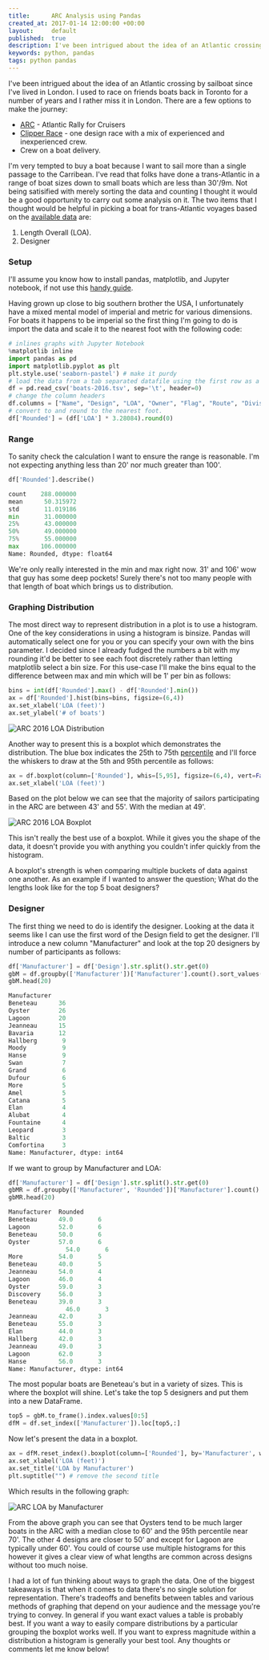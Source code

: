 ```yaml
---
title:      ARC Analysis using Pandas
created_at: 2017-01-14 12:00:00 +00:00
layout:     default
published:  true
description: I've been intrigued about the idea of an Atlantic crossing by sailboat since I've lived in London. I used to race on friends boats back in Toronto for a number of years and I rather miss it in London.
keywords: python, pandas
tags: python pandas
---
```


I've been intrigued about the idea of an Atlantic crossing by sailboat since I've lived in London. I used to race on friends boats back in Toronto for a number of years and I rather miss it in London. There are a few options to make the journey:

-   [ARC](https://www.worldcruising.com/arc/event.aspx) - Atlantic Rally for Cruisers
-   [Clipper Race](https://www.clipperroundtheworld.com/) - one design race with a mix of experienced and inexperienced crew.
-   Crew on a boat delivery.

I'm very tempted to buy a boat because I want to sail more than a single passage to the Carribean. I've read that folks have done a trans-Atlantic in a range of boat sizes down to small boats which are less than 30'/9m. Not being satisified with merely sorting the data and counting I thought it would be a good opportunity to carry out some analysis on it. The two items that I thought would be helpful in picking a boat for trans-Atlantic voyages based on the [available data](https://www.worldcruising.com/arc/arc_2017_evententries.aspx) are:

1. Length Overall (LOA).
2. Designer

### Setup

I'll assume you know how to install pandas, matplotlib, and Jupyter notebook, if not use this [handy guide](http://pandas.pydata.org/pandas-docs/stable/install.html).

Having grown up close to big southern brother the USA, I unfortunately have a mixed mental model of imperial and metric for various dimensions. For boats it happens to be imperial so the first thing I'm going to do is import the data and scale it to the nearest foot with the following code:

```python
# inlines graphs with Jupyter Notebook
%matplotlib inline
import pandas as pd
import matplotlib.pyplot as plt
plt.style.use('seaborn-pastel') # make it purdy
# load the data from a tab separated datafile using the first row as a header.
df = pd.read_csv('boats-2016.tsv', sep='\t', header=0)
# change the column headers 
df.columns = ["Name", "Design", "LOA", "Owner", "Flag", "Route", "Division"]
# convert to and round to the nearest foot.
df['Rounded'] = (df['LOA'] * 3.28084).round(0)
```

### Range

To sanity check the calculation I want to ensure the range is reasonable. I'm not expecting anything less than 20' nor much greater than 100'.

```python
df['Rounded'].describe()

count    288.000000
mean      50.315972
std       11.019186
min       31.000000
25%       43.000000
50%       49.000000
75%       55.000000
max      106.000000
Name: Rounded, dtype: float64
```

We're only really interested in the min and max right now. 31' and 106' wow that guy has some deep pockets! Surely there's not too many people with that length of boat which brings us to distribution.

### Graphing Distribution

The most direct way to represent distribution in a plot is to use a histogram. One of the key considerations in using a histogram is binsize. Pandas will automatically select one for you or you can specify your own with the bins parameter. I decided since I already fudged the numbers a bit with my rounding it'd be better to see each foot discretely rather than letting matplotlib select a bin size. For this use-case I'll make the bins equal to the difference between max and min which will be 1' per bin as follows:

```python
bins = int(df['Rounded'].max() - df['Rounded'].min())
ax = df['Rounded'].hist(bins=bins, figsize=(6,4))
ax.set_xlabel('LOA (feet)')
ax.set_ylabel('# of boats')
```

![ARC 2016 LOA Distribution](/images/arc-histogram.png "ARC 2016 LOA Distribution")

Another way to present this is a boxplot which demonstrates the distribution. The blue box indicates the 25th to 75th [percentile](https://en.wikipedia.org/wiki/Percentile) and I'll force the whiskers to draw at the 5th and 95th percentile as follows:

```python
ax = df.boxplot(column=['Rounded'], whis=[5,95], figsize=(6,4), vert=False)
ax.set_xlabel('LOA (feet)')
```

Based on the plot below we can see that the majority of sailors participating in the ARC are between 43' and 55'. With the median at 49'.

![ARC 2016 LOA Boxplot](/images/arc-boxplot.png "ARC 2016 LOA Boxplot")

This isn't really the best use of a boxplot. While it gives you the shape of the data, it doesn't provide you with anything you couldn't infer quickly from the histogram.

A boxplot's strength is when comparing multiple buckets of data against one another. As an example if I wanted to answer the question; What do the lengths look like for the top 5 boat designers?

### Designer

The first thing we need to do is identify the designer. Looking at the data it seems like I can use the first word of the Design field to get the designer. I'll introduce a new column "Manufacturer" and look at the top 20 designers by number of participants as follows:

```python
df['Manufacturer'] = df['Design'].str.split().str.get(0)
gbM = df.groupby(['Manufacturer'])['Manufacturer'].count().sort_values(ascending=False)
gbM.head(20)

Manufacturer
Beneteau      36
Oyster        26
Lagoon        20
Jeanneau      15
Bavaria       12
Hallberg       9
Moody          9
Hanse          9
Swan           7
Grand          6
Dufour         6
More           5
Amel           5
Catana         5
Elan           4
Alubat         4
Fountaine      4
Leopard        3
Baltic         3
Comfortina     3
Name: Manufacturer, dtype: int64
```

If we want to group by Manufacturer and LOA:

```python
df['Manufacturer'] = df['Design'].str.split().str.get(0)
gbMR = df.groupby(['Manufacturer', 'Rounded'])['Manufacturer'].count().sort_values(ascending=False)
gbMR.head(20)

Manufacturer  Rounded
Beneteau      49.0       6
Lagoon        52.0       6
Beneteau      50.0       6
Oyster        57.0       6
                54.0       6
More          54.0       5
Beneteau      40.0       5
Jeanneau      54.0       4
Lagoon        46.0       4
Oyster        59.0       3
Discovery     56.0       3
Beneteau      39.0       3
                46.0       3
Jeanneau      42.0       3
Beneteau      55.0       3
Elan          44.0       3
Hallberg      42.0       3
Jeanneau      49.0       3
Lagoon        62.0       3
Hanse         56.0       3
Name: Manufacturer, dtype: int64
```

The most popular boats are Beneteau's but in a variety of sizes. This is where the boxplot will shine. Let's take the top 5 designers and put them into a new DataFrame.

```python
top5 = gbM.to_frame().index.values[0:5]
dfM = df.set_index(['Manufacturer']).loc[top5,:]
```

Now let's present the data in a boxplot.

```python
ax = dfM.reset_index().boxplot(column=['Rounded'], by='Manufacturer', whis=[5,95], figsize=(6,4), vert=False)
ax.set_xlabel('LOA (feet)')
ax.set_title('LOA by Manufacturer')
plt.suptitle("") # remove the second title
```

Which results in the following graph:

![ARC LOA by Manufacturer](/images/arc-boxplot-by-manufacturer.png "ARC LOA by Manufacturer")

From the above graph you can see that Oysters tend to be much larger boats in the ARC with a median close to 60' and the 95th percentile near 70'. The other 4 designs are closer to 50' and except for Lagoon are typically under 60'. You could of course use multiple histograms for this however it gives a clear view of what lengths are common across designs without too much noise.

I had a lot of fun thinking about ways to graph the data. One of the biggest takeaways is that when it comes to data there's no single solution for representation. There's tradeoffs and benefits between tables and various methods of graphing that depend on your audience and the message you're trying to convey. In general if you want exact values a table is probably best. If you want a way to easily compare distributions by a particular grouping the boxplot works well. If you want to express magnitude within a distribution a histogram is generally your best tool. Any thoughts or comments let me know below!
